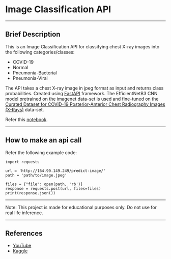 # Image Classification API

---

## Brief Description

This is an Image Classification API for classifying chest X-ray images into the following categories/classes:

- COVID-19
- Normal
- Pneumonia-Bacterial
- Pneumonia-Viral

The API takes a chest X-ray image in jpeg format as input and returns class probabilities. Created using [FastAPI](https://fastapi.tiangolo.com/) framework.
The EfficientNetB3 CNN model pretrained on the imagenet data-set is used and fine-tuned on the 
[Curated Dataset for COVID-19 Posterior-Anterior Chest Radiography Images (X-Rays)](https://data.mendeley.com/datasets/9xkhgts2s6/3) data-set.

Refer this [notebook](https://github.com/pmahajan11/Image-Classification-API-UbuntuVM/blob/17c89a1fcd3d4837365de93450cde13cfc3f1d84/Image%20Classification%20Model.ipynb).

---

## How to make an api call

Refer the following example code:

```
import requests

url = 'http://164.90.149.249/predict-image/'
path = 'path/to/image.jpeg'

files = {"file": open(path, 'rb')}
response = requests.post(url, files=files)
print(response.json())
```

---

Note: This project is made for educational purposes only. Do not use for real life inference.

---

## References

- [YouTube](https://youtu.be/0sOvCWFmrtA)
- [Kaggle](https://www.kaggle.com/code/gpiosenka/pneumonia-f1-score-86)
